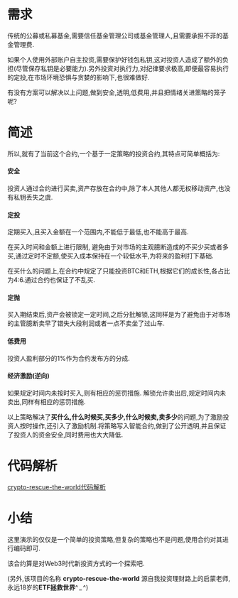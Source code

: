 # 需求
传统的公募或私募基金,需要信任基金管理公司或基金管理人,且需要承担不菲的基金管理费.

如果个人使用外部账户自主投资,需要保护好钱包私钥,这对投资人造成了额外的负担(尽管保存私钥是必要能力).另外投资对执行力,对纪律要求极高,即便最容易执行的定投,在市场环境恐惧与贪婪的影响下,也很难做好.

有没有方案可以解决以上问题,做到安全,透明,低费用,并且把情绪关进策略的笼子呢?

# 简述
所以,就有了当前这个合约,一个基于一定策略的投资合约,其特点可简单概括为:

#### 安全
投资人通过合约进行买卖,资产存放在合约中,除了本人其他人都无权移动资产,也没有私钥丢失之虞.

#### 定投
定期买入,且买入金额在一个范围内,不能低于最低,也不能高于最高.

在买入时间和金额上进行限制, 避免由于对市场的主观臆断造成的不买少买或者多买,通过定时不定额,使买入成本保持在一个较低水平,为将来的盈利打下基础.

在买什么的问题上,在合约中规定了只能投资BTC和ETH,根据它们的成长性,各占比为4:6.通过合约也保证了不乱买.

#### 定抛
买入期结束后,资产会被锁定一定时间,之后分批解锁,这同样是为了避免由于对市场的主管臆断卖早了错失大段利润或者一点不卖坐了过山车.

#### 低费用
投资人盈利部分的1%作为合约发布方的分成.

#### 经济激励(逆向)
如果规定时间内未按时买入,则有相应的惩罚措施.
解锁允许卖出后,规定时间内未卖出,同样有相应的惩罚措施.

以上策略解决了**买什么,什么时候买,买多少,什么时候卖,卖多少**的问题,为了激励投资人按时操作,还引入了激励机制.将策略写入智能合约,做到了公开透明,并且保证了投资人的资金安全,同时费用也大大降低.

# 代码解析
[crypto-rescue-the-world代码解析](https://zhuanlan.zhihu.com/p/499891602)

# 小结
这里演示的仅仅是一个简单的投资策略,但复杂的策略也不是问题,使用合约对其进行编码即可.

该合约算是对Web3时代新投资方式的一个探索吧.

(另外,该项目的名称 **crypto-rescue-the-world** 源自我投资理财路上的启蒙老师,永远18岁的**ETF拯救世界**^ _ ^)